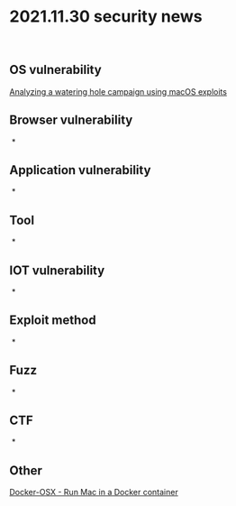 # 2021.11.30 security news
​
## OS vulnerability 
[Analyzing a watering hole campaign using macOS exploits](https://blog.google/threat-analysis-group/analyzing-watering-hole-campaign-using-macos-exploits/)
## Browser vulnerability
​
* 
​
## Application vulnerability 
​
* 
​
## Tool
​
* 
​
## IOT vulnerability 
​
* 
​
## Exploit method
​
* 
​
## Fuzz
​
* 
​
## CTF
​
* 
​
## Other
[Docker-OSX - Run Mac in a Docker container](https://hakin9.org/docker-osx-run-mac-in-a-docker-container/)